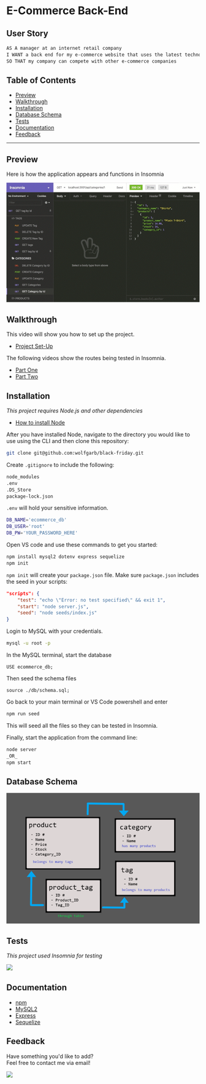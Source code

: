 # E-Commerce Back-End

## User Story

```md
AS A manager at an internet retail company
I WANT a back end for my e-commerce website that uses the latest technologies
SO THAT my company can compete with other e-commerce companies
```

## Table of Contents

- [Preview](#Preview)
- [Walkthrough](#walkthrough)
- [Installation](#Installation)
- [Database Schema](#Database-Schema)
- [Tests](#Tests)
- [Documentation](#Documentation)
- [Feedback](#Feedback)

---

## Preview

Here is how the application appears and functions in Insomnia

<img src='images\insomnia-preview.gif' />

## Walkthrough

This video will show you how to set up the project.

- [Project Set-Up]()

The following videos show the routes being tested in Insomnia.

- [Part One](https://youtu.be/32ZebCXC6ng)
- [Part Two](https://youtu.be/EtpS9fMYTZs)

## Installation

_This project requires Node.js and other dependencies_

- [How to install Node](https://docs.npmjs.com/downloading-and-installing-node-js-and-npm)

After you have installed Node, navigate to the directory you would like to use using the CLI and then clone this repository:

```bash
git clone git@github.com:wolfgarb/black-friday.git
```

Create `.gitignore` to include the following:

```bash
node_modules
.env
.DS_Store
package-lock.json
```

`.env` will hold your sensitive information.

```bash
DB_NAME='ecommerce_db'
DB_USER='root'
DB_PW='YOUR_PASSWORD_HERE'
```

Open VS code and use these commands to get you started:

```bash
npm install mysql2 dotenv express sequelize
npm init
```

`npm init` will create your `package.json` file.
Make sure `package.json` includes the seed in your scripts:

```json
"scripts": {
    "test": "echo \"Error: no test specified\" && exit 1",
    "start": "node server.js",
    "seed": "node seeds/index.js"
}
```

Login to MySQL with your credentials. 
```bash
mysql -u root -p
```
In the MySQL terminal, start the database
```mysql
USE ecommerce_db;
```
Then seed the schema files
```mysql
source ./db/schema.sql;
```

Go back to your main terminal or VS Code powershell and enter 
```bash
npm run seed
``` 
This will seed all the files so they can be tested in Insomnia.

Finally, start the application from the command line:

```bash
node server
_OR_
npm start
```

## Database Schema

<img src='images\db-schema.png' />

## Tests

_This project used Insomnia for testing_

<a href="https://docs.insomnia.rest/">
  <img src="https://img.shields.io/badge/Insomnia-black?style=for-the-badge&logo=insomnia&logoColor=5849BE" />
</a>

## Documentation

- [npm](https://docs.npmjs.com/)
- [MySQL2](https://www.npmjs.com/package/mysql2)
- [Express](https://expressjs.com/en/4x/api.html)
- [Sequelize](https://sequelize.org/master/)

## Feedback

Have something you'd like to add?<br>
Feel free to contact me via email!<br>

<a href="mailto:sraewolfskill@gmail.com">
  <img src="https://img.shields.io/badge/Gmail-D14836?style=for-the-badge&logo=gmail&logoColor=white" />
 </a>
